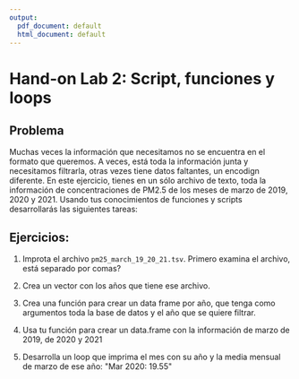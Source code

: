 ```yaml
---
output:
  pdf_document: default
  html_document: default
---
```

# Hand-on Lab 2: Script, funciones y loops

## Problema
Muchas veces la información que necesitamos no se encuentra en el formato que queremos.
A veces, está toda la información junta y necesitamos filtrarla, otras vezes tiene datos faltantes, un encodign diferente.
En este ejercicio, tienes en un sólo archivo de texto,
toda la información de concentraciones de PM2.5 de los meses de marzo de 2019, 2020 y 2021.
Usando tus conocimientos de funciones y scripts desarrollarás las siguientes tareas:

## Ejercicios:
1. Improta el archivo `pm25_march_19_20_21.tsv`. Primero examina el archivo, está separado por comas?

2. Crea un vector con los años que tiene ese archivo.

3. Crea una función para crear un data frame por año, que tenga como argumentos toda la base de datos y el año que se quiere filtrar.

4. Usa tu función para crear un data.frame con la información de marzo de 2019, de 2020 y 2021

5. Desarrolla un loop que imprima el mes con su año y la media mensual de marzo de ese año: "Mar 2020: 19.55"